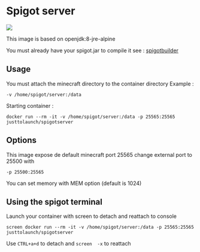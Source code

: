 Spigot server 
===========

[![](https://images.microbadger.com/badges/image/justtolaunch/spigotserver.svg)](https://microbadger.com/images/justtolaunch/spigotserver "Get your own image badge on microbadger.com")

This image is based on openjdk:8-jre-alpine

You must already have your spigot.jar to compile it see : [spigotbuilder](https://github.com/MaxRousset/spigotbuilder)

Usage
-----
You must attach the minecraft directory to the container directory 
Example :

    -v /home/spigot/server:/data
    
Starting container :

    docker run --rm -it -v /home/spigot/server:/data -p 25565:25565 justtolaunch/spigotserver

Options
-------

This image expose de default minecraft port 25565 change external port to 25500 with

    -p 25500:25565

You can set memory with MEM option (default is 1024)


Using the spigot terminal
-------------------------

Launch your container with screen to detach and reattach to console

    screen docker run --rm -it -v /home/spigot/server:/data -p 25565:25565 justtolaunch/spigotserver

Use `CTRL+a+d` to detach and `screen  -x` to reattach

